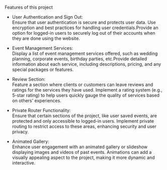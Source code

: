 Features of this project

- User Authentication and Sign Out:  
  Ensure that user authentication is secure and protects user  data. Use encryption and best practices for handling user credentials.Provide an option for logged-in users to securely log out of their accounts when they are done using the website.

- Event Management Services:  
  Display a list of event management services offered, such as wedding planning, corporate events, birthday parties, etc.Provide detailed information about each service, including descriptions, pricing, and any special packages or features.

- Review Section:  
  Feature a section where clients or customers can leave reviews and ratings for the services they have used. Implement a rating system (e.g., 5-star rating) to help users quickly gauge the quality of services based on others' experiences.

- Private Router Functionality:   
  Ensure that certain sections of the project, like user saved events, are protected and only accessible to logged-in users. Implement private routing to restrict access to these areas, enhancing security and user privacy.

- Animated Gallery:  
  Enhance user engagement with an animated gallery or slideshow displaying images and videos of past events. Animations can add a visually appealing aspect to the project, making it more dynamic and interactive.

